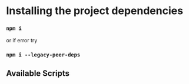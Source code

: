 # Installing the project dependencies

### `npm i`

or if error try

### `npm i --legacy-peer-deps`

## Available Scripts
